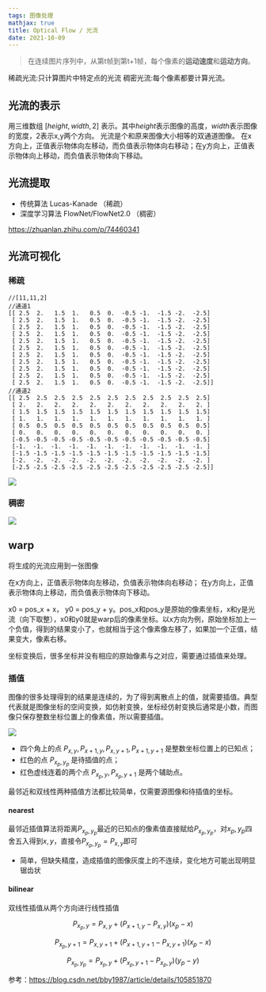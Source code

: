 ```yaml
---
tags: 图像处理
mathjax: true 
title: Optical Flow / 光流
date: 2021-10-09
---
```


> 在连续图片序列中，从第t帧到第t+1帧，每个像素的**运动速度**和**运动方向**。

<!-- more -->

稀疏光流:只计算图片中特定点的光流
稠密光流:每个像素都要计算光流。

## 光流的表示
用三维数组 $[height, width, 2]$ 表示。其中$height$表示图像的高度，$width$表示图像的宽度，2表示x,y两个方向。
光流是个和原来图像大小相等的双通道图像。
在x方向上，正值表示物体向左移动，而负值表示物体向右移动；在y方向上，正值表示物体向上移动，而负值表示物体向下移动。

## 光流提取

- 传统算法 Lucas-Kanade （稀疏）
- 深度学习算法 FlowNet/FlowNet2.0 （稠密）

https://zhuanlan.zhihu.com/p/74460341

## 光流可视化

### 稀疏

```
//[11,11,2]
//通道1
[[ 2.5  2.   1.5  1.   0.5  0.  -0.5 -1.  -1.5 -2.  -2.5]
 [ 2.5  2.   1.5  1.   0.5  0.  -0.5 -1.  -1.5 -2.  -2.5]
 [ 2.5  2.   1.5  1.   0.5  0.  -0.5 -1.  -1.5 -2.  -2.5]
 [ 2.5  2.   1.5  1.   0.5  0.  -0.5 -1.  -1.5 -2.  -2.5]
 [ 2.5  2.   1.5  1.   0.5  0.  -0.5 -1.  -1.5 -2.  -2.5]
 [ 2.5  2.   1.5  1.   0.5  0.  -0.5 -1.  -1.5 -2.  -2.5]
 [ 2.5  2.   1.5  1.   0.5  0.  -0.5 -1.  -1.5 -2.  -2.5]
 [ 2.5  2.   1.5  1.   0.5  0.  -0.5 -1.  -1.5 -2.  -2.5]
 [ 2.5  2.   1.5  1.   0.5  0.  -0.5 -1.  -1.5 -2.  -2.5]
 [ 2.5  2.   1.5  1.   0.5  0.  -0.5 -1.  -1.5 -2.  -2.5]
 [ 2.5  2.   1.5  1.   0.5  0.  -0.5 -1.  -1.5 -2.  -2.5]]
//通道2
[[ 2.5  2.5  2.5  2.5  2.5  2.5  2.5  2.5  2.5  2.5  2.5]
 [ 2.   2.   2.   2.   2.   2.   2.   2.   2.   2.   2. ]
 [ 1.5  1.5  1.5  1.5  1.5  1.5  1.5  1.5  1.5  1.5  1.5]
 [ 1.   1.   1.   1.   1.   1.   1.   1.   1.   1.   1. ]
 [ 0.5  0.5  0.5  0.5  0.5  0.5  0.5  0.5  0.5  0.5  0.5]
 [ 0.   0.   0.   0.   0.   0.   0.   0.   0.   0.   0. ]
 [-0.5 -0.5 -0.5 -0.5 -0.5 -0.5 -0.5 -0.5 -0.5 -0.5 -0.5]
 [-1.  -1.  -1.  -1.  -1.  -1.  -1.  -1.  -1.  -1.  -1. ]
 [-1.5 -1.5 -1.5 -1.5 -1.5 -1.5 -1.5 -1.5 -1.5 -1.5 -1.5]
 [-2.  -2.  -2.  -2.  -2.  -2.  -2.  -2.  -2.  -2.  -2. ]
 [-2.5 -2.5 -2.5 -2.5 -2.5 -2.5 -2.5 -2.5 -2.5 -2.5 -2.5]]
```

![](https://notes.sjtu.edu.cn/uploads/upload_c8aeb6016d832173d50d999f73f6a45f.png)

### 稠密

![](https://notes.sjtu.edu.cn/uploads/upload_5ea99a85113e6fb0f28a8bc190c35260.png)



## warp

将生成的光流应用到一张图像

在x方向上，正值表示物体向左移动，负值表示物体向右移动；
在y方向上，正值表示物体向上移动，而负值表示物体向下移动。 

x0 = pos_x + x， y0 = pos_y + y。pos_x和pos_y是原始的像素坐标，x和y是光流（向下取整），x0和y0就是warp后的像素坐标。以x方向为例，原始坐标加上一个负值，得到的结果变小了，也就相当于这个像素像左移了，如果加一个正值，结果变大，像素右移。

坐标变换后，很多坐标并没有相应的原始像素与之对应，需要通过插值来处理。

### 插值

图像的很多处理得到的结果是连续的，为了得到离散点上的值，就需要插值。典型代表就是图像坐标的空间变换，如仿射变换，坐标经仿射变换后通常是小数，而图像只保存整数坐标位置上的像素值，所以需要插值。

![](https://notes.sjtu.edu.cn/uploads/upload_d9a581e5ce7f1f5ed31f590edf8ddcc5.png)

- 四个角上的点 $P_{x, y}, P_{x+1, y}, P_{x, y+1}, P_{x+1, y+1}$ 是整数坐标位置上的已知点；
- 红色的点 $P_{x_{p}, y_{p}}$ 是待插值的点；
- 红色虚线连着的两个点 $P_{x_{p}, y}, P_{x_{p}, y+1}$ 是两个辅助点。

最邻近和双线性两种插值方法都比较简单，仅需要源图像和待插值的坐标。

#### nearest

最邻近插值算法将距离$P_{x_{p}, y_{p}}$最近的已知点的像素值直接赋给$P_{x_{p}, y_{p}}$，对${x_{p}, y_{p}}$四舍五入得到${x, y}$，直接令$P_{x_{p}, y_{p}}=P_{x, y}$即可

- 简单，但缺失精度，造成插值的图像灰度上的不连续，变化地方可能出现明显锯齿状

#### bilinear

双线性插值从两个方向进行线性插值

$$
P_{x_{p}, y}=P_{x, y}+\left(P_{x+1, y}-P_{x, y}\right)\left(x_{p}-x\right)
$$

$$
P_{x_{p}, y+1}=P_{x, y+1}+\left(P_{x+1, y+1}-P_{x, y+1}\right)\left(x_{p}-x\right)
$$


$$
P_{x_{p}, y_{p}}=P_{x_{p}, y}+\left(P_{x_{p}, y+1}-P_{x_{p}, y}\right)\left(y_{p}-y\right)
$$


参考：https://blog.csdn.net/bby1987/article/details/105851870

































